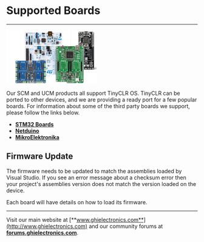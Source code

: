 # Supported Boards
---
![Boards](../images/boards.png)

Our SCM and UCM products all support TinyCLR OS.  TinyCLR can be ported to other devices, and we are providing a ready port for a few popular boards.  For information about some of the third party boards we support, please follow the links below.

* [**STM32 Boards**](stm32_boards.md)
* [**Netduino**](netduino.md)
* [**MikroElektronika**](mikroelektronika.md)

## Firmware Update
The firmware needs to be updated to match the assemblies loaded by Visual Studio. If you see an error message about a checksum error then your project's assemblies version does not match the version loaded on the device.

Each board will have details on how to load its firmware.

***

Visit our main website at [**www.ghielectronics.com**](http://www.ghielectronics.com) and our community forums at [**forums.ghielectronics.com**](https://forums.ghielectronics.com/).